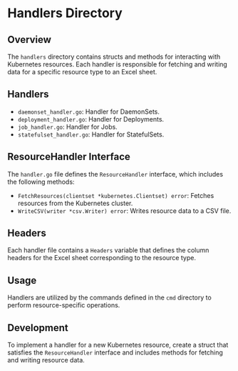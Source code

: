 # Handlers Directory

## Overview
The `handlers` directory contains structs and methods for interacting with Kubernetes resources. Each handler is responsible for fetching and writing data for a specific resource type to an Excel sheet.

## Handlers
- `daemonset_handler.go`: Handler for DaemonSets.
- `deployment_handler.go`: Handler for Deployments.
- `job_handler.go`: Handler for Jobs.
- `statefulset_handler.go`: Handler for StatefulSets.

## ResourceHandler Interface
The `handler.go` file defines the `ResourceHandler` interface, which includes the following methods:
- `FetchResources(clientset *kubernetes.Clientset) error`: Fetches resources from the Kubernetes cluster.
- `WriteCSV(writer *csv.Writer) error`: Writes resource data to a CSV file.

## Headers
Each handler file contains a `Headers` variable that defines the column headers for the Excel sheet corresponding to the resource type.

## Usage
Handlers are utilized by the commands defined in the `cmd` directory to perform resource-specific operations.

## Development
To implement a handler for a new Kubernetes resource, create a struct that satisfies the `ResourceHandler` interface and includes methods for fetching and writing resource data.